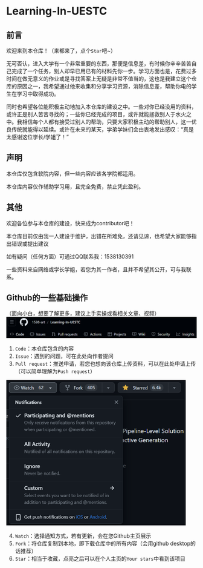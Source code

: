 # Learning-In-UESTC

## 前言

欢迎来到本仓库！（来都来了，点个`Star`吧~）

无可否认，进入大学有一个非常重要的东西，那便是信息差，有时候你辛辛苦苦自己完成了一个任务，别人却早已用已有的材料先你一步。学习方面也是，花费过多时间在做无意义的作业或是寻找答案上无疑是非常不值当的，这也是我建立这个仓库的原因之一，我希望通过他来收集和分享学习资源，消除信息差，帮助你电的学生在学习中取得成功。

同时也希望各位能积极主动地加入本仓库的建设之中。一些对你已经没用的资料，或许正是别人苦苦寻找的；一些你已经完成的项目，或许就能拯救别人于水火之中。我相信每个人都有接受过别人的帮助，只要大家积极主动的帮助别人，这一优良传统就能得以延续。或许在未来的某天，学弟学妹们会由衷地发出感叹：“真是太感谢这位学长/学姐了！”

## 声明

本仓库仅包含软院内容，但一些内容应该各学院都适用。

本仓库内容仅作辅助学习用，且完全免费，禁止凭此盈利。

## 其他

欢迎各位参与本仓库的建设，快来成为contributor吧！

本仓库目前仅由我一人建设于维护，出错在所难免，还请见谅，也希望大家能够指出错误或提出建议

如有疑问（任何方面）可通过QQ联系我：1538130391

一些资料来自网络或学长学姐，若您为其一作者，且并不希望其公开，可与我联系。

## Github的一些基础操作

（面向小白，想要了解更多，建议上手实操或看相关文章、视频）![图片](img/01.png)

1. `Code`：本仓库包含的内容
1. `Issue`：遇到的问题，可在此处向作者提问
1. `Pull request`：推送申请，若您也想向该仓库上传资料，可以在此处申请上传（可以简单理解为`Push request`）

<img src="img/02.png" alt="图片" style="zoom:67%;" />

4. `Watch`：选择通知方式，若有更新，会在您Github主页展示
5. `Fork`：将仓库复制到本地，即下载仓库中的所有内容（会用github desktop的话推荐）
6. `Star`：相当于收藏，点亮之后可以在个人主页的`Your stars`中看到该项目